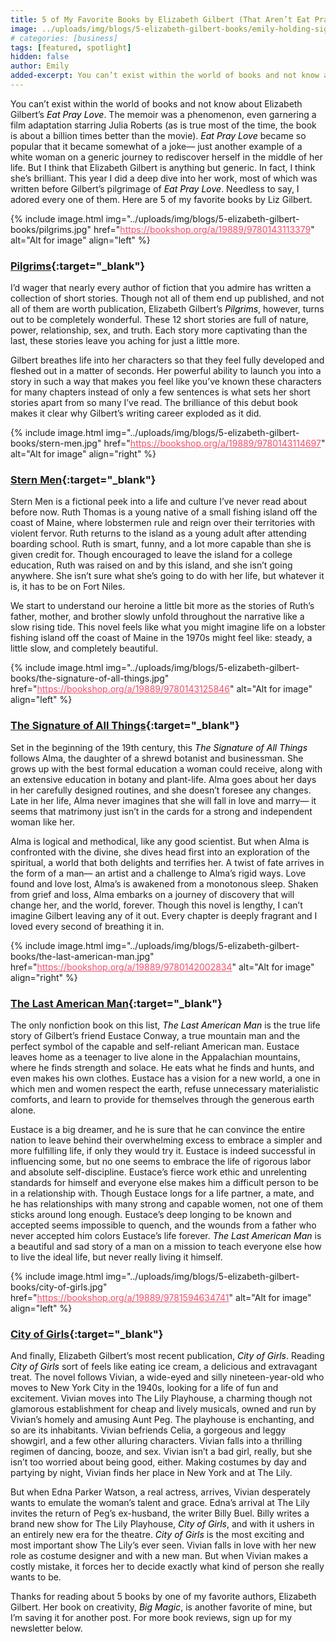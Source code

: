 ```yaml
---
title: 5 of My Favorite Books by Elizabeth Gilbert (That Aren’t Eat Pray Love)
image: ../uploads/img/blogs/5-elizabeth-gilbert-books/emily-holding-signature-of-all-things.JPG
# categories: [business]
tags: [featured, spotlight]
hidden: false
author: Emily
added-excerpt: You can’t exist within the world of books and not know about Elizabeth Gilbert’s <i>Eat Pray Love</i>. The memoir was a phenomenon, even garnering a film adaptation starring Julia Roberts (as is true most of the time, the book is about a billion times better than the movie). <i>Eat Pray Love</i> became so popular that it became somewhat of a joke— just another example of a white woman on a generic journey to rediscover herself in the middle of her life.
---
```


<style> em {color: black;} p a {color: #f0506e;}</style>

You can’t exist within the world of books and not know about Elizabeth Gilbert’s _Eat Pray Love_. The memoir was a phenomenon, even garnering a film adaptation starring Julia Roberts (as is true most of the time, the book is about a billion times better than the movie). _Eat Pray Love_ became so popular that it became somewhat of a joke— just another example of a white woman on a generic journey to rediscover herself in the middle of her life. But I think that Elizabeth Gilbert is anything but generic. In fact, I think she’s brilliant. This year I did a deep dive into her work, most of which was written before Gilbert’s pilgrimage of _Eat Pray Love_. Needless to say, I adored every one of them. Here are 5 of my favorite books by Liz Gilbert.

{% include image.html img="../uploads/img/blogs/5-elizabeth-gilbert-books/pilgrims.jpg" href="https://bookshop.org/a/19889/9780143113379" alt="Alt for image" align="left" %}

### [Pilgrims](https://bookshop.org/a/19889/9780143113379){:target="\_blank"}

I’d wager that nearly every author of fiction that you admire has written a collection of short stories. Though not all of them end up published, and not all of them are worth publication, Elizabeth Gilbert’s _Pilgrims_, however, turns out to be completely wonderful. These 12 short stories are full of nature, power, relationship, sex, and truth. Each story more captivating than the last, these stories leave you aching for just a little more.

Gilbert breathes life into her characters so that they feel fully developed and fleshed out in a matter of seconds. Her powerful ability to launch you into a story in such a way that makes you feel like you’ve known these characters for many chapters instead of only a few sentences is what sets her short stories apart from so many I’ve read. The brilliance of this debut book makes it clear why Gilbert’s writing career exploded as it did.

{% include image.html img="../uploads/img/blogs/5-elizabeth-gilbert-books/stern-men.jpg" href="https://bookshop.org/a/19889/9780143114697" alt="Alt for image" align="right" %}

### [Stern Men](https://bookshop.org/a/19889/9780143114697){:target="\_blank"}

Stern Men is a fictional peek into a life and culture I’ve never read about before now. Ruth Thomas is a young native of a small fishing island off the coast of Maine, where lobstermen rule and reign over their territories with violent fervor. Ruth returns to the island as a young adult after attending boarding school. Ruth is smart, funny, and a lot more capable than she is given credit for. Though encouraged to leave the island for a college education, Ruth was raised on and by this island, and she isn’t going anywhere. She isn’t sure what she’s going to do with her life, but whatever it is, it has to be on Fort Niles.

We start to understand our heroine a little bit more as the stories of Ruth’s father, mother, and brother slowly unfold throughout the narrative like a slow rising tide. This novel feels like what you might imagine life on a lobster fishing island off the coast of Maine in the 1970s might feel like: steady, a little slow, and completely beautiful.

{% include image.html img="../uploads/img/blogs/5-elizabeth-gilbert-books/the-signature-of-all-things.jpg" href="https://bookshop.org/a/19889/9780143125846" alt="Alt for image" align="left" %}

### [The Signature of All Things](https://bookshop.org/a/19889/9780143125846){:target="\_blank"}

Set in the beginning of the 19th century, this _The Signature of All Things_ follows Alma, the daughter of a shrewd botanist and businessman. She grows up with the best formal education a woman could receive, along with an extensive education in botany and plant-life. Alma goes about her days in her carefully designed routines, and she doesn’t foresee any changes. Late in her life, Alma never imagines that she will fall in love and marry— it seems that matrimony just isn’t in the cards for a strong and independent woman like her.

Alma is logical and methodical, like any good scientist. But when Alma is confronted with the divine, she dives head first into an exploration of the spiritual, a world that both delights and terrifies her. A twist of fate arrives in the form of a man— an artist and a challenge to Alma’s rigid ways. Love found and love lost, Alma’s is awakened from a monotonous sleep. Shaken from grief and loss, Alma embarks on a journey of discovery that will change her, and the world, forever. Though this novel is lengthy, I can’t imagine Gilbert leaving any of it out. Every chapter is deeply fragrant and I loved every second of breathing it in.

{% include image.html img="../uploads/img/blogs/5-elizabeth-gilbert-books/the-last-american-man.jpg" href="https://bookshop.org/a/19889/9780142002834" alt="Alt for image" align="right" %}

### [The Last American Man](https://bookshop.org/a/19889/9780142002834){:target="\_blank"}

The only nonfiction book on this list, _The Last American Man_ is the true life story of Gilbert’s friend Eustace Conway, a true mountain man and the perfect symbol of the capable and self-reliant American man. Eustace leaves home as a teenager to live alone in the Appalachian mountains, where he finds strength and solace. He eats what he finds and hunts, and even makes his own clothes. Eustace has a vision for a new world, a one in which men and women respect the earth, refuse unnecessary materialistic comforts, and learn to provide for themselves through the generous earth alone.

Eustace is a big dreamer, and he is sure that he can convince the entire nation to leave behind their overwhelming excess to embrace a simpler and more fulfilling life, if only they would try it. Eustace is indeed successful in influencing some, but no one seems to embrace the life of rigorous labor and absolute self-discipline. Eustace’s fierce work ethic and unrelenting standards for himself and everyone else makes him a difficult person to be in a relationship with. Though Eustace longs for a life partner, a mate, and he has relationships with many strong and capable women, not one of them sticks around long enough. Eustace’s deep longing to be known and accepted seems impossible to quench, and the wounds from a father who never accepted him colors Eustace’s life forever. _The Last American Man_ is a beautiful and sad story of a man on a mission to teach everyone else how to live the ideal life, but never really living it himself.

{% include image.html img="../uploads/img/blogs/5-elizabeth-gilbert-books/city-of-girls.jpg" href="https://bookshop.org/a/19889/9781594634741" alt="Alt for image" align="left" %}

### [City of Girls](https://bookshop.org/a/19889/9781594634741){:target="\_blank"}

And finally, Elizabeth Gilbert’s most recent publication, _City of Girls_. Reading _City of Girls_ sort of feels like eating ice cream, a delicious and extravagant treat. The novel follows Vivian, a wide-eyed and silly nineteen-year-old who moves to New York City in the 1940s, looking for a life of fun and excitement. Vivian moves into The Lily Playhouse, a charming though not glamorous establishment for cheap and lively musicals, owned and run by Vivian’s homely and amusing Aunt Peg. The playhouse is enchanting, and so are its inhabitants. Vivian befriends Celia, a gorgeous and leggy showgirl, and a few other alluring characters. Vivian falls into a thrilling regimen of dancing, booze, and sex. Vivian isn’t a bad girl, really, but she isn’t too worried about being good, either. Making costumes by day and partying by night, Vivian finds her place in New York and at The Lily.

But when Edna Parker Watson, a real actress, arrives, Vivian desperately wants to emulate the woman’s talent and grace. Edna’s arrival at The Lily invites the return of Peg’s ex-husband, the writer Billy Buel. Billy writes a brand new show for The Lily Playhouse, _City of Girls_, and with it ushers in an entirely new era for the theatre.
_City of Girls_ is the most exciting and most important show The Lily’s ever seen. Vivian falls in love with her new role as costume designer and with a new man. But when Vivian makes a costly mistake, it forces her to decide exactly what kind of person she really wants to be.

Thanks for reading about 5 books by one of my favorite authors, Elizabeth Gilbert. Her book on creativity, _Big Magic_, is another favorite of mine, but I’m saving it for another post. For more book reviews, sign up for my newsletter below.
